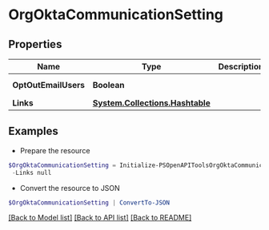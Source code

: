 # OrgOktaCommunicationSetting
## Properties

Name | Type | Description | Notes
------------ | ------------- | ------------- | -------------
**OptOutEmailUsers** | **Boolean** |  | [optional] [readonly] 
**Links** | [**System.Collections.Hashtable**](SystemCollectionsHashtable.md) |  | [optional] 

## Examples

- Prepare the resource
```powershell
$OrgOktaCommunicationSetting = Initialize-PSOpenAPIToolsOrgOktaCommunicationSetting  -OptOutEmailUsers null `
 -Links null
```

- Convert the resource to JSON
```powershell
$OrgOktaCommunicationSetting | ConvertTo-JSON
```

[[Back to Model list]](../README.md#documentation-for-models) [[Back to API list]](../README.md#documentation-for-api-endpoints) [[Back to README]](../README.md)


